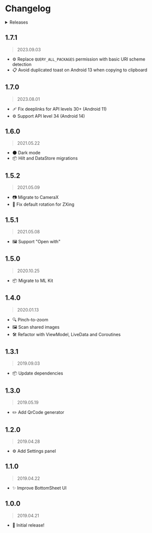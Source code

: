 # Changelog

<details><summary>Releases</summary>

<!-- MarkdownTOC autolink="true" -->

- [1.7.1](#171)
- [1.7.0](#170)
- [1.6.0](#160)
- [1.5.2](#152)
- [1.5.1](#151)
- [1.5.0](#150)
- [1.4.0](#140)
- [1.3.1](#131)
- [1.3.0](#130)
- [1.2.0](#120)
- [1.1.0](#110)
- [1.0.0](#100)

<!-- /MarkdownTOC -->
</details>

## 1.7.1
> 2023.09.03

- ⚙️ Replace `QUERY_ALL_PACKAGES` permission with basic URI scheme detection
- 📋 Avoid duplicated toast on Android 13 when copying to clipboard

## 1.7.0
> 2023.08.01

- 🩹 Fix deeplinks for API levels 30+ (Android 11)
- ⚙️ Support API level 34 (Android 14)

## 1.6.0
> 2021.05.22

- 🌑 Dark mode
- 📦 Hilt and DataStore migrations

## 1.5.2
> 2021.05.09

- 📷 Migrate to CameraX
- 🔄 Fix default rotation for ZXing

## 1.5.1
> 2021.05.08

- 🖼️ Support "Open with"

## 1.5.0
> 2020.10.25

- 📦 Migrate to ML Kit

## 1.4.0
> 2020.01.13

- 🔍 Pinch-to-zoom
- 🖼️ Scan shared images
- 🛠️ Refactor with ViewModel, LiveData and Coroutines

## 1.3.1
> 2019.09.03

- 📦 Update dependencies

## 1.3.0
> 2019.05.19

- ✏️ Add QrCode generator

## 1.2.0
> 2019.04.28

- ⚙️ Add Settings panel

## 1.1.0
> 2019.04.22

- ✨ Improve BottomSheet UI

## 1.0.0
> 2019.04.21

- 🎺 Initial release!
